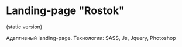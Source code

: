 # Landing-page "Rostok" 

(static version)

Адаптивный landing-page. 
Технологии: SASS, Js, Jquery, Photoshop
